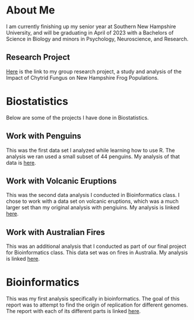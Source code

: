 # About Me
I am currently finishing up my senior year at Southern New Hampshire University, and will be graduating in April of 2023 with a Bachelors of Science in Biology and minors in Psychology, Neuroscience, and Research. 

## Research Project
[Here](https://hdl.handle.net/10474/3709) is the link to my group research project, a study and analysis of the Impact of Chytrid Fungus on New Hampshire Frog Populations. 



# Biostatistics
Below are some of the projects I have done in Biostatistics.

## Work with Penguins

This was the first data set I analyzed while learning how to use R. The analysis we ran used a small subset of 44 penguins. My analysis of that data is [here](https://melaniedube.github.io/BioStatisticsAnalysis/PalmerPenguinsAnalysis.html). 


## Work with Volcanic Eruptions

This was the second data analysis I conducted in Bioinformatics class. I chose to work with a data set on volcanic eruptions, which was a much larger set than my original analysis with pengiuins. My analysis is linked [here](https://melaniedube.github.io/BioStatisticsAnalysis/VolcanicEruptionsAnalysis.html).

## Work with Australian Fires
This was an additional analysis that I conducted as part of our final project for Bioinformatics class. This data set was on fires in Australia. My analysis is linked [here](https://melaniedube.github.io/BioStatisticsAnalysis/AustralianFires.html).



# Bioinformatics
This was my first analysis specifically in bioinformatics. The goal of this report was to attempt to find the origin of replication for different genomes. The report with each of its different parts is linked [here](https://agmath.github.io/BIO4ST1_Group2/Replication_Melanie_Dube.html).
